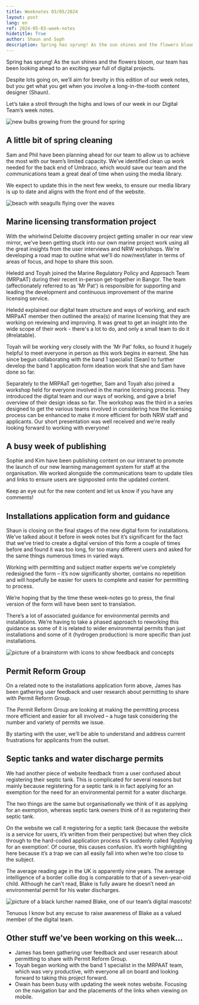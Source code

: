 ```yaml
---
title: Weeknotes 03/05/2024
layout: post
lang: en
ref: 2024-05-03-week-notes
hidetitle: True
author: Shaun and Soph
description: Spring has sprung! As the sun shines and the flowers bloom, our team has been looking ahead to an exciting year full of digital projects.
---
```


Spring has sprung! As the sun shines and the flowers bloom, our team has been looking ahead to an exciting year full of digital projects. 

Despite lots going on, we’ll aim for brevity in this edition of our week notes, but you get what you get when you involve a long-in-the-tooth content designer (Shaun). 

Let’s take a stroll through the highs and lows of our week in our Digital Team’s week notes.

![new bulbs growing from the ground for spring](https://github.com/nrw-digital/week-notes/blob/ede3df8780b6955a3db60a8bd6ba7282ab6fc20f/images/bulbs.jpg?raw=true)

## A little bit of spring cleaning

Sam and Phil have been planning ahead for our team to allow us to achieve the most with our team’s limited capacity. We’ve identified clean up work needed for the back end of Umbraco, which would save our team and the communications team a great deal of time when using the media library. 

We expect to update this in the next few weeks, to ensure our media library is up to date and aligns with the front end of the website.

![beach with seagulls flying over the waves](https://github.com/nrw-digital/week-notes/blob/ede3df8780b6955a3db60a8bd6ba7282ab6fc20f/images/gulls-1937919_1280.jpg?raw=true)

## Marine licensing transformation project

With the whirlwind Deloitte discovery project getting smaller in our rear view mirror, we've been getting stuck into our own marine project work using all the great insights from the user interviews and NRW workshops. We're developing a road map to outline what we'll do now/next/later in terms of areas of focus, and hope to share this soon.
 
Heledd and Toyah joined the Marine Regulatory Policy and Approach Team (MRPaAT) during their recent in-person get-together in Bangor. The team (affectionately referred to as 'Mr Pat') is responsible for supporting and leading the development and continuous improvement of the marine licensing service.
 
Heledd explained our digital team structure and ways of working, and each MRPaAT member then outlined the area(s) of marine licensing that they are working on reviewing and improving. It was great to get an insight into the wide scope of their work - there's a lot to do, and only a small team to do it (#relatable).
 
Toyah will be working very closely with the 'Mr Pat' folks, so found it hugely helpful to meet everyone in person as this work begins in earnest. She has since begun collaborating with the band 1 specialist (Sean) to further develop the band 1 application form ideation work that she and Sam have done so far.
 
Separately to the MRPAaT get-together, Sam and Toyah also joined a workshop held for everyone involved in the marine licensing process. They introduced the digital team and our ways of working, and gave a brief overview of their design ideas so far. The workshop was the third in a series designed to get the various teams involved in considering how the licensing process can be enhanced to make it more efficient for both NRW staff and applicants. Our short presentation was well received and we're really looking forward to working with everyone!

## A busy week of publishing

Sophie and Kim have been publishing content on our intranet to promote the launch of our new learning management system for staff at the organisation. We worked alongside the communications team to update tiles and links to ensure users are signposted onto the updated content.

Keep an eye out for the new content and let us know if you have any comments!

## Installations application form and guidance

Shaun is closing on the final stages of the new digital form for installations. We’ve talked about it before in week notes but it’s significant for the fact that we’ve tried to create a digital version of this form a couple of times before and found it was too long, for too many different users and asked for the same things numerous times in varied ways.

Working with permitting and subject matter experts we’ve completely redesigned the form – it’s now significantly shorter, contains no repetition and will hopefully be easier for users to complete and easier for permitting to process.

We’re hoping that by the time these week-notes go to press, the final version of the form will have been sent to translation.

There’s a lot of associated guidance for environmental permits and installations. We’re having to take a phased approach to reworking this guidance as some of it is related to wider environmental permits than just installations and some of it (hydrogen production) is more specific than just installations.

![picture of a brainstorm with icons to show feedback and concepts](https://github.com/nrw-digital/week-notes/blob/ede3df8780b6955a3db60a8bd6ba7282ab6fc20f/images/whiteboard-4876651_1280.jpg?raw=true)

## Permit Reform Group

On a related note to the installations application form above, James has been gathering user feedback and user research about permitting to share with Permit Reform Group.

The Permit Reform Group are looking at making the permitting process more efficient and easier for all involved – a huge task considering the number and variety of permits we issue.

By starting with the user, we’ll be able to understand and address current frustrations for applicants from the outset.

## Septic tanks and water discharge permits

We had another piece of website feedback from a user confused about registering their septic tank. This is complicated for several reasons but mainly because registering for a septic tank is in fact applying for an exemption for the need for an environmental permit for a water discharge. 

The two things are the same but organisationally we think of it as applying for an exemption, whereas septic tank owners think of it as registering their septic tank.

On the website we call it registering for a septic tank (because the website is a service for users, it’s written from their perspective) but when they click through to the hard-coded application process it’s suddenly called ‘Applying for an exemption’. Of course, this causes confusion. It’s worth highlighting here because it’s a trap we can all easily fall into when we’re too close to the subject.

The average reading age in the UK is apparently nine years. The average intelligence of a border collie dog is comparable to that of a seven-year-old child. Although he can’t read, Blake is fully aware he doesn’t need an environmental permit for his water discharges.

![picture of a black lurcher named Blake, one of our team’s digital mascots!](https://github.com/nrw-digital/week-notes/blob/ede3df8780b6955a3db60a8bd6ba7282ab6fc20f/images/blake.jpg?raw=true)

Tenuous I know but any excuse to raise awareness of Blake as a valued member of the digital team.

## Other stuff we’ve been working on this week…
+ James has been gathering user feedback and user research about permitting to share with Permit Reform Group.
+ Toyah began working with the band 1 specialist in the MRPAAT team, which was very productive, with everyone all on board and looking forward to taking this project forward.
+ Owain has been busy with updating the week notes website. Focusing on the navigation bar and the placements of the links when viewing on mobile.

